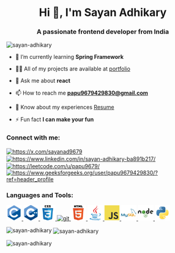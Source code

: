 <h1 align="center">Hi 👋, I'm Sayan Adhikary</h1>
<h3 align="center">A passionate frontend developer from India</h3>

<p align="left"> <img src="https://komarev.com/ghpvc/?username=sayan-adhikary&label=Profile%20views&color=0e75b6&style=flat" alt="sayan-adhikary" /> </p>



- 🌱 I’m currently learning **Spring Framework**

- 👨‍💻 All of my projects are available at [portfolio](https://sayansportfolio.netlify.app/)

- 💬 Ask me about **react**

- 📫 How to reach me **papu9679429830@gmail.com**

- 📄 Know about my experiences [Resume](https://drive.google.com/file/d/1MjeNhRpi9_7HjkCsQT22gIK7zfnecKe1/view)

- ⚡ Fun fact **I can make your fun**

<h3 align="left">Connect with me:</h3>
<p align="left">
<a href="https://x.com/SayanAd9679" target="blank"><img align="center" src="https://raw.githubusercontent.com/rahuldkjain/github-profile-readme-generator/master/src/images/icons/Social/twitter.svg" alt="https://x.com/sayanad9679" height="30" width="40" /></a> 
<a href="https://www.linkedin.com/in/sayan-adhikary-ba891b217/" target="blank"><img align="center" src="https://raw.githubusercontent.com/rahuldkjain/github-profile-readme-generator/master/src/images/icons/Social/linked-in-alt.svg" alt="https://www.linkedin.com/in/sayan-adhikary-ba891b217/" height="30" width="40" /></a>
<a href="https://leetcode.com/u/papu9679/" target="blank"><img align="center" src="https://raw.githubusercontent.com/rahuldkjain/github-profile-readme-generator/master/src/images/icons/Social/leet-code.svg" alt="https://leetcode.com/u/papu9679/" height="30" width="40" /></a>
<a href="https://www.geeksforgeeks.org/user/papu9679429830/" target="blank"><img align="center" src="https://raw.githubusercontent.com/rahuldkjain/github-profile-readme-generator/master/src/images/icons/Social/geeks-for-geeks.svg" alt="https://www.geeksforgeeks.org/user/papu9679429830/?ref=header_profile" height="30" width="40" /></a>
</p>

<h3 align="left">Languages and Tools:</h3>
<p align="left"> <a href="https://www.cprogramming.com/" target="_blank" rel="noreferrer"> <img src="https://raw.githubusercontent.com/devicons/devicon/master/icons/c/c-original.svg" alt="c" width="40" height="40"/> </a> <a href="https://www.w3schools.com/cpp/" target="_blank" rel="noreferrer"> <img src="https://raw.githubusercontent.com/devicons/devicon/master/icons/cplusplus/cplusplus-original.svg" alt="cplusplus" width="40" height="40"/> </a> <a href="https://www.w3schools.com/css/" target="_blank" rel="noreferrer"> <img src="https://raw.githubusercontent.com/devicons/devicon/master/icons/css3/css3-original-wordmark.svg" alt="css3" width="40" height="40"/> </a> <a href="https://git-scm.com/" target="_blank" rel="noreferrer"> <img src="https://www.vectorlogo.zone/logos/git-scm/git-scm-icon.svg" alt="git" width="40" height="40"/> </a> <a href="https://www.w3.org/html/" target="_blank" rel="noreferrer"> <img src="https://raw.githubusercontent.com/devicons/devicon/master/icons/html5/html5-original-wordmark.svg" alt="html5" width="40" height="40"/> </a> <a href="https://www.java.com" target="_blank" rel="noreferrer"> <img src="https://raw.githubusercontent.com/devicons/devicon/master/icons/java/java-original.svg" alt="java" width="40" height="40"/> </a> <a href="https://developer.mozilla.org/en-US/docs/Web/JavaScript" target="_blank" rel="noreferrer"> <img src="https://raw.githubusercontent.com/devicons/devicon/master/icons/javascript/javascript-original.svg" alt="javascript" width="40" height="40"/> </a> <a href="https://www.mysql.com/" target="_blank" rel="noreferrer"> <img src="https://raw.githubusercontent.com/devicons/devicon/master/icons/mysql/mysql-original-wordmark.svg" alt="mysql" width="40" height="40"/> </a> <a href="https://nodejs.org" target="_blank" rel="noreferrer"> <img src="https://raw.githubusercontent.com/devicons/devicon/master/icons/nodejs/nodejs-original-wordmark.svg" alt="nodejs" width="40" height="40"/> </a> <a href="https://www.python.org" target="_blank" rel="noreferrer"> <img src="https://raw.githubusercontent.com/devicons/devicon/master/icons/python/python-original.svg" alt="python" width="40" height="40"/> </a> </p>

<p><img align="left" src="https://github-readme-stats.vercel.app/api/top-langs?username=sayan-adhikary&show_icons=true&locale=en&layout=compact" alt="sayan-adhikary" /></p>

<p>&nbsp;<img align="center" src="https://github-readme-stats.vercel.app/api?username=sayan-adhikary&show_icons=true&locale=en" alt="sayan-adhikary" /></p>

<p><img align="center" src="https://github-readme-streak-stats.herokuapp.com/?user=sayan-adhikary&" alt="sayan-adhikary" /></p>
